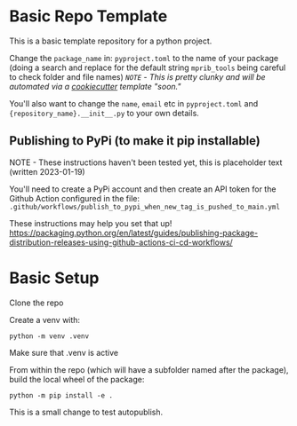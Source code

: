 # Basic Repo Template

This is a basic template repository for a python project. 

Change the `package_name` in: `pyproject.toml` to the name of your package (doing a search and replace for the default string `mprib_tools` being careful to check folder and file names) *`NOTE` - This is pretty clunky and will be automated via a [cookiecutter](https://github.com/cookiecutter/cookiecutter) template "soon."*


You'll also want to change the `name`, `email` etc in `pyproject.toml` and `{repository_name}.__init__.py` to your own details.

## Publishing to PyPi (to make it pip installable)

NOTE - These instructions haven't been tested yet, this is placeholder text (written 2023-01-19)

You'll need to create a PyPi account and then create an API token for the Github Action configured in the file: `.github/workflows/publish_to_pypi_when_new_tag_is_pushed_to_main.yml` 

These instructions may help you set that up! https://packaging.python.org/en/latest/guides/publishing-package-distribution-releases-using-github-actions-ci-cd-workflows/


# Basic Setup

Clone the repo

Create a venv with: 

```
python -m venv .venv
```

Make sure that .venv is active

From within the repo (which will have a subfolder named after the package), build the local wheel of the package: 

```
python -m pip install -e .
```
This is a small change to test autopublish.

